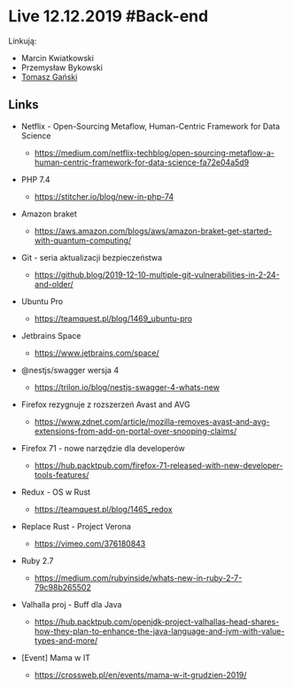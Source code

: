 # Live 12.12.2019 #Back-end

Linkują:

- Marcin Kwiatkowski
- Przemysław Bykowski
- [Tomasz Gański](https://www.linkedin.com/in/tomaszganski)

## Links

- Netflix - Open-Sourcing Metaflow, Human-Centric Framework for Data Science

  - https://medium.com/netflix-techblog/open-sourcing-metaflow-a-human-centric-framework-for-data-science-fa72e04a5d9

- PHP 7.4

  - https://stitcher.io/blog/new-in-php-74

- Amazon braket
  - https://aws.amazon.com/blogs/aws/amazon-braket-get-started-with-quantum-computing/
- Git - seria aktualizacji bezpieczeństwa

  - https://github.blog/2019-12-10-multiple-git-vulnerabilities-in-2-24-and-older/

- Ubuntu Pro

  - https://teamquest.pl/blog/1469_ubuntu-pro

- Jetbrains Space

  - https://www.jetbrains.com/space/

- @nestjs/swagger wersja 4

  - https://trilon.io/blog/nestjs-swagger-4-whats-new

- Firefox rezygnuje z rozszerzeń Avast and AVG

  - https://www.zdnet.com/article/mozilla-removes-avast-and-avg-extensions-from-add-on-portal-over-snooping-claims/

- Firefox 71 - nowe narzędzie dla developerów

  - https://hub.packtpub.com/firefox-71-released-with-new-developer-tools-features/

- Redux - OS w Rust

  - https://teamquest.pl/blog/1465_redox

- Replace Rust - Project Verona

  - https://vimeo.com/376180843

- Ruby 2.7

  - https://medium.com/rubyinside/whats-new-in-ruby-2-7-79c98b265502

- Valhalla proj - Buff dla Java

  - https://hub.packtpub.com/openjdk-project-valhallas-head-shares-how-they-plan-to-enhance-the-java-language-and-jvm-with-value-types-and-more/

- [Event] Mama w IT
  - https://crossweb.pl/en/events/mama-w-it-grudzien-2019/
